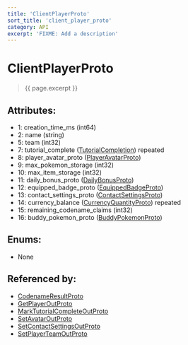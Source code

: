 ```yaml
---
title: 'ClientPlayerProto'
sort_title: 'client_player_proto'
category: API
excerpt: 'FIXME: Add a description'
---
```


[comment]: <> (THIS PART IS GENERATED - AKA DON'T EDIT THIS PART MANUALLY)

# ClientPlayerProto

> {{ page.excerpt }}

## Attributes:

- 1: creation_time_ms (int64)
- 2: name (string)
- 5: team (int32)
- 7: tutorial_complete ([TutorialCompletion](../../enums/TutorialCompletion/)) repeated
- 8: player_avatar_proto ([PlayerAvatarProto](../PlayerAvatarProto/))
- 9: max_pokemon_storage (int32)
- 10: max_item_storage (int32)
- 11: daily_bonus_proto ([DailyBonusProto](../DailyBonusProto/))
- 12: equipped_badge_proto ([EquippedBadgeProto](../EquippedBadgeProto/))
- 13: contact_settings_proto ([ContactSettingsProto](../ContactSettingsProto/))
- 14: currency_balance ([CurrencyQuantityProto](../CurrencyQuantityProto/)) repeated
- 15: remaining_codename_claims (int32)
- 16: buddy_pokemon_proto ([BuddyPokemonProto](../BuddyPokemonProto/))

## Enums:

- None

## Referenced by:

- [CodenameResultProto](../CodenameResultProto/)
- [GetPlayerOutProto](../GetPlayerOutProto/)
- [MarkTutorialCompleteOutProto](../MarkTutorialCompleteOutProto/)
- [SetAvatarOutProto](../SetAvatarOutProto/)
- [SetContactSettingsOutProto](../SetContactSettingsOutProto/)
- [SetPlayerTeamOutProto](../SetPlayerTeamOutProto/)

[comment]: <> (YOU CAN EDIT AFTER THIS)
